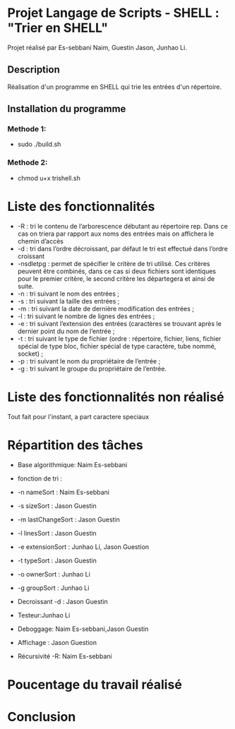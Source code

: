 # Projet Langage de Scripts  - SHELL : "Trier en SHELL"

Projet réalisé par Es-sebbani Naim, Guestin Jason, Junhao Li.

## Description

Réalisation d'un programme en SHELL qui trie les entrées d'un répertoire.

## Installation du programme

### Methode 1:

* sudo ./build.sh

### Methode 2:

* chmod u+x trishell.sh


# Liste des fonctionnalités
* -R : tri le contenu de l’arborescence débutant au répertoire rep. Dans ce cas on triera par rapport aux noms des entrées mais on affichera le chemin d’accès 
* -d : tri dans l’ordre décroissant, par défaut le tri est effectué dans l’ordre croissant 
* -nsdletpg : permet de spécifier le critère de tri utilisé. Ces critères peuvent être combinés, dans ce cas si deux fichiers sont identiques pour le premier critère, le second critère les départegera et ainsi de suite.
*   -n : tri suivant le nom des entrées ;
*   -s : tri suivant la taille des entrées ;
*   -m : tri suivant la date de dernière modification des entrées ;
*   -l : tri suivant le nombre de lignes des entrées ;
*   -e : tri suivant l’extension des entrées (caractères se trouvant après le dernier point du nom de l’entrée ;
*   -t : tri suivant le type de fichier (ordre : répertoire, fichier, liens, fichier spécial de type bloc, fichier spécial de type caractère, tube nommé, socket) ;
*   -p : tri suivant le nom du propriétaire de l’entrée ;
*   -g : tri suivant le groupe du propriétaire de l’entrée.



# Liste des fonctionnalités non réalisé

Tout fait pour l'instant, a part caractere speciaux

# Répartition des tâches

* Base algorithmique: Naim Es-sebbani

* fonction de tri :
* -n nameSort : Naim Es-sebbani
* -s sizeSort : Jason Guestin
* -m lastChangeSort : Jason Guestin
* -l linesSort : Jason Guestin
* -e extensionSort : Junhao Li, Jason Guestion 
* -t typeSort : Jason Guestin
* -o ownerSort : Junhao Li
* -g groupSort : Junhao Li

* Decroissant -d : Jason Guestin
* Testeur:Junhao Li
* Deboggage: Naim Es-sebbani,Jason Guestin
* Affichage : Jason Guestion
* Récursivité -R: Naim Es-sebbani


# Poucentage du travail réalisé 


# Conclusion 
